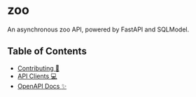 # zoo

An asynchronous zoo API, powered by FastAPI and SQLModel.

## Table of Contents

-   [Contributing :handshake:](contributing.md)
-   [API Clients :computer:](clients.md)
-   [OpenAPI Docs :sparkles:](openapi.md)
